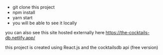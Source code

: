 - git clone this project
- npm install
- yarn start 
- you will be able to see it locally


you can also see this site hosted externally here https://the-cocktails-db.netlify.app/

this project is created using React.js and the cocktailsdb api (free version)
